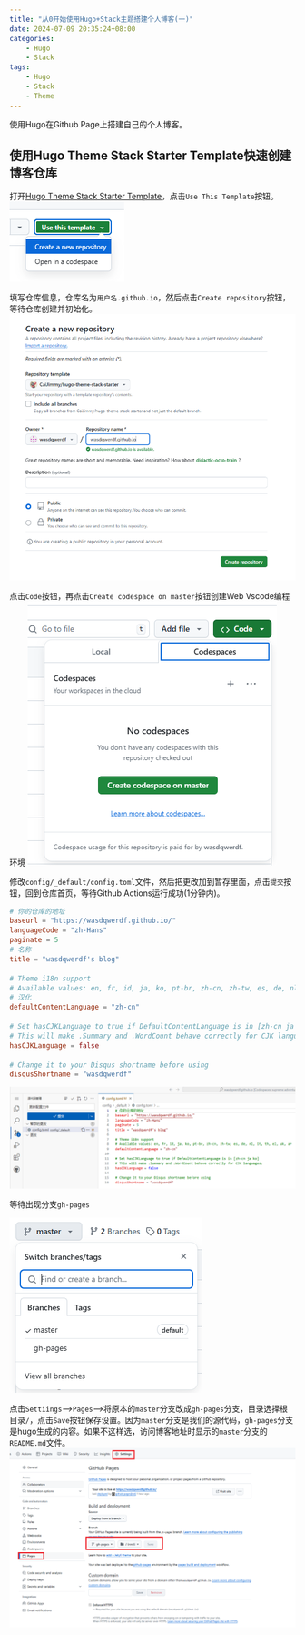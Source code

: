 ```yaml
---
title: "从0开始使用Hugo+Stack主题搭建个人博客(一)"
date: 2024-07-09 20:35:24+08:00
categories: 
    - Hugo
    - Stack
tags:
    - Hugo
    - Stack
    - Theme
---
```


使用Hugo在Github Page上搭建自己的个人博客。

## 使用Hugo Theme Stack Starter Template快速创建博客仓库
打开[Hugo Theme Stack Starter Template](https://github.com/CaiJimmy/hugo-theme-stack-starter)，点击`Use This Template`按钮。
![Image 1](1.png)

填写仓库信息，仓库名为`用户名.github.io`，然后点击`Create repository`按钮，等待仓库创建并初始化。
![Image 2](2.png)

点击`Code`按钮，再点击`Create codespace on master`按钮创建Web Vscode编程环境
![Image 3](3.png)

修改`config/_default/config.toml`文件，然后把更改加到暂存里面，点击`提交`按钮，回到仓库首页，等待Github Actions运行成功(1分钟内)。
```toml
# 你的仓库的地址
baseurl = "https://wasdqwerdf.github.io/"
languageCode = "zh-Hans"
paginate = 5
# 名称
title = "wasdqwerdf's blog"

# Theme i18n support
# Available values: en, fr, id, ja, ko, pt-br, zh-cn, zh-tw, es, de, nl, it, th, el, uk, ar
# 汉化
defaultContentLanguage = "zh-cn"

# Set hasCJKLanguage to true if DefaultContentLanguage is in [zh-cn ja ko]
# This will make .Summary and .WordCount behave correctly for CJK languages.
hasCJKLanguage = false

# Change it to your Disqus shortname before using
disqusShortname = "wasdqwerdf"
```
![Image 4](4.png)


等待出现分支`gh-pages`

![Image 5](5.png)

点击`Settiings`-->`Pages`-->将原本的`master`分支改成`gh-pages`分支，目录选择根目录`/`，点击`Save`按钮保存设置。因为`master`分支是我们的源代码，`gh-pages`分支是hugo生成的内容。如果不这样选，访问博客地址时显示的`master`分支的`README.md`文件。
![Image 6](6.png)